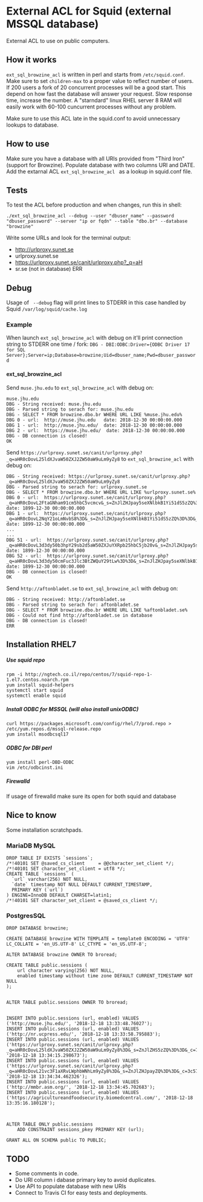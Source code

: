 External ACL for Squid (external MSSQL database)
======================

External ACL to use on public computers.

How it works
------------

```ext_sql_browzine_acl``` is written in perl and starts from ```/etc/squid.conf```. Make sure to set ```children-max``` to a proper value to reflect number of users. If 200 users a fork of 20 concurrent processes will be a good start. This depend on how fast the database will answer your request. Slow response time, increase the number. A "starndard" linux RHEL server 8 RAM will easily work with 60-100 cuncurrent processes without any problem.

Make sure to use this ACL late in the squid.conf to avoid unnecessary lookups to database. 


How to use
----------

Make sure you have a database with all URIs provided from "Third Iron" (support for Browzine). Populate database with two columns URI and DATE. Add the extarnal ACL ```ext_sql_browzine_acl ``` as a lookup in squid.conf file. 

Tests
-----
To test the ACL before production and when changes, run this in shell:

```
./ext_sql_browzine_acl --debug --user "dbuser_name" --password "dbuser_password" --server "ip or fqdn" --table "dbo.br" --database "browzine"
```

Write some URLs and look for the terminal output:
* http://urlproxy.sunet.se
* urlproxy.sunet.se
* https://urlproxy.sunet.se/canit/urlproxy.php?_q=aH
* sr.se (not in database) ERR

Debug
-----

Usage of ``` --debug``` flag will print lines to STDERR in this case handled by Squid ```/var/log/squid/cache.log```

### Example

When launch ```ext_sql_browzine_acl``` with debug on it'll print connection string to STDERR one time / fork:
```DBG - DBI:ODBC:Driver={ODBC Driver 17 for SQL Server};Server=ip;Database=browzine;Uid=dbuser_name;Pwd=dbuser_password```

#### ext_sql_browzine_acl
Send ```muse.jhu.edu``` to ```ext_sql_browzine_acl``` with debug on:

```
muse.jhu.edu
DBG - String received: muse.jhu.edu
DBG - Parsed string to serach for: muse.jhu.edu
DBG - SELECT * FROM browzine.dbo.br WHERE URL LIKE %muse.jhu.edu%
DBG 0 - url:  http://muse.jhu.edu   date: 2018-12-30 00:00:00.000
DBG 1 - url:  http://muse.jhu.edu/  date: 2018-12-30 00:00:00.000
DBG 2 - url:  https://muse.jhu.edu/  date: 2018-12-30 00:00:00.000
DBG - DB connection is closed!
OK
```

Send ```https://urlproxy.sunet.se/canit/urlproxy.php?_q=aHR0cDovL25ldXJvaW50ZXJ2ZW50aW9uLm9yZy8``` to ```ext_sql_browzine_acl``` with debug on:

```
DBG - String received: https://urlproxy.sunet.se/canit/urlproxy.php?_q=aHR0cDovL25ldXJvaW50ZXJ2ZW50aW9uLm9yZy8
DBG - Parsed string to serach for: urlproxy.sunet.se
DBG - SELECT * FROM browzine.dbo.br WHERE URL LIKE %urlproxy.sunet.se%
DBG 0 - url:  https://urlproxy.sunet.se/canit/urlproxy.php?_q=aHR0cDovL2FtaGNham91cm5hbC5vcmcv&_s=ZnJlZHJpay5seXNlbkB1Yi51dS5zZQ%3D%3D&_c=2636fed4&_r=dXUtc2U%3D  date: 1899-12-30 00:00:00.000
DBG 1 - url:  https://urlproxy.sunet.se/canit/urlproxy.php?_q=aHR0cDovL2NqY21oLmNvbS8%3D&_s=ZnJlZHJpay5seXNlbkB1Yi51dS5zZQ%3D%3D&_c=35dad620&_r=dXUtc2U%3D  date: 1899-12-30 00:00:00.000
...
...
DBG 51 - url:  https://urlproxy.sunet.se/canit/urlproxy.php?_q=aHR0cDovL3d3dy50b3hpY29sb2d5aW50ZXJuYXRpb25hbC5jb20v&_s=ZnJlZHJpay5seXNlbkB1Yi51dS5zZQ%3D%3D&_c=daed197e&_r=dXUtc2U%3D  date: 1899-12-30 00:00:00.000
DBG 52 - url:  https://urlproxy.sunet.se/canit/urlproxy.php?_q=aHR0cDovL3d3dy50cmFuc3Jlc3BtZWQuY29tLw%3D%3D&_s=ZnJlZHJpay5seXNlbkB1Yi51dS5zZQ%3D%3D&_c=db117adc&_r=dXUtc2U%3D  date: 1899-12-30 00:00:00.000
DBG - DB connection is closed!
OK
```

Send ```http://aftonbladet.se``` to ```ext_sql_browzine_acl``` with debug on:

```
DBG - String received: http://aftonbladet.se
DBG - Parsed string to serach for: aftonbladet.se
DBG - SELECT * FROM browzine.dbo.br WHERE URL LIKE %aftonbladet.se%
DBG - Could not find http://aftonbladet.se in database
DBG - DB connection is closed!
ERR

```

Installation RHEL7
------------------
##### Use squid repo

```
rpm -i http://ngtech.co.il/repo/centos/7/squid-repo-1-1.el7.centos.noarch.rpm
yum install squid-helpers
systemctl start squid
systemctl enable squid
```

##### Install ODBC for MSSQL (will also install unixODBC)

```
curl https://packages.microsoft.com/config/rhel/7/prod.repo > /etc/yum.repos.d/mssql-release.repo
yum install msodbcsql17
```

##### ODBC for DBI perl

```
yum install perl-DBD-ODBC
vim /etc/odbcinst.ini
```

##### Firewalld

If usage of firewalld make sure its open for both squid and database

Nice to know
------------
Some installation scratchpads.

### MariaDB MySQL

```
DROP TABLE IF EXISTS `sessions`;
/*!40101 SET @saved_cs_client     = @@character_set_client */;
/*!40101 SET character_set_client = utf8 */;
CREATE TABLE `sessions` (
  `url` varchar(256) NOT NULL,
  `date` timestamp NOT NULL DEFAULT CURRENT_TIMESTAMP,
  PRIMARY KEY (`url`)
) ENGINE=InnoDB DEFAULT CHARSET=latin1;
/*!40101 SET character_set_client = @saved_cs_client */;
```

### PostgresSQL

```
DROP DATABASE browzine;

CREATE DATABASE browzine WITH TEMPLATE = template0 ENCODING = 'UTF8' LC_COLLATE = 'en_US.UTF-8' LC_CTYPE = 'en_US.UTF-8';

ALTER DATABASE browzine OWNER TO broread;

CREATE TABLE public.sessions (
    url character varying(256) NOT NULL,
    enabled timestamp without time zone DEFAULT CURRENT_TIMESTAMP NOT NULL
);


ALTER TABLE public.sessions OWNER TO broread;


INSERT INTO public.sessions (url, enabled) VALUES ('http://muse.jhu.edu/', '2018-12-18 13:33:48.76027');
INSERT INTO public.sessions (url, enabled) VALUES ('http://nr.ucpress.edu/', '2018-12-18 13:33:58.795883');
INSERT INTO public.sessions (url, enabled) VALUES ('https://urlproxy.sunet.se/canit/urlproxy.php?_q=aHR0cDovL25ldXJvaW50ZXJ2ZW50aW9uLm9yZy8%3D&_s=ZnJlZHS5zZQ%3D%3D&_c=7c4f6009&_r=dXUtc2U%3D', '2018-12-18 13:34:15.298673');
INSERT INTO public.sessions (url, enabled) VALUES ('https://urlproxy.sunet.se/canit/urlproxy.php?_q=aHR0cDovL21vc3F1aXRvLWphbWNhLm9yZy8%3D&_s=ZnJlZHJpayZQ%3D%3D&_c=3c573f25&_r=dXUtc2U%3D', '2018-12-18 13:34:34.462326');
INSERT INTO public.sessions (url, enabled) VALUES ('http://mmbr.asm.org/', '2018-12-18 13:34:45.702683');
INSERT INTO public.sessions (url, enabled) VALUES ('https://agricultureandfoodsecurity.biomedcentral.com/', '2018-12-18 13:35:16.180128');



ALTER TABLE ONLY public.sessions
    ADD CONSTRAINT sessions_pkey PRIMARY KEY (url);

GRANT ALL ON SCHEMA public TO PUBLIC;
```

TODO
----

* Some comments in code.
* Do URI column i dabase primary key to avoid duplicates.
* Use API to populate database with new URIs
* Connect to Travis CI for easy tests and deployments.
